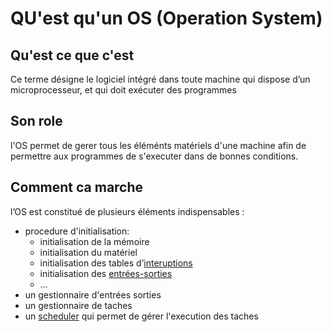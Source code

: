 # QU'est qu'un OS (Operation System)

## Qu'est ce que c'est
Ce terme désigne le logiciel intégré dans toute machine qui dispose d’un microprocesseur, et qui doit exécuter des programmes

## Son role
l'OS permet de gerer tous les éléménts matériels d'une machine afin de permettre aux programmes de s'executer dans de bonnes conditions.

## Comment ca marche
l’OS est constitué de plusieurs éléments indispensables :

- procedure d'initialisation:
	- initialisation de la mémoire
	- initialisation du matériel
	- initialisation des tables d’[interuptions](interruptions.md)
	- initialisation des [entrées-sorties](entrees-sorties)
	- …
- un gestionnaire d'entrées sorties
- un gestionnaire de taches
- un [scheduler](scheduler.md) qui permet de gérer l'execution des taches
